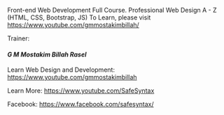 Front-end Web Development Full Course.
Professional Web Design A - Z (HTML, CSS, Bootstrap, JS)
To Learn, please visit https://www.youtube.com/gmmostakimbillah/


Trainer:
#### *G M Mostakim Billah Rasel*  

Learn Web Design and Development: https://www.youtube.com/gmmostakimbillah

Learn More: https://www.youtube.com/SafeSyntax

Facebook: https://www.facebook.com/safesyntax/

